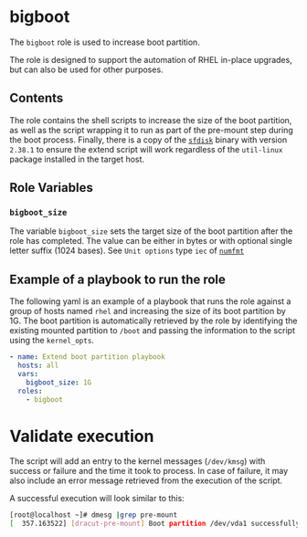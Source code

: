 # bigboot

The `bigboot` role is used to increase boot partition.

The role is designed to support the automation of RHEL in-place upgrades, but can also be used for other purposes.

## Contents

The role contains the shell scripts to increase the size of the boot partition, as well as the script wrapping it to run as part of the pre-mount step during the boot process.
Finally, there is a copy of the [`sfdisk`](https://man7.org/linux/man-pages/man8/sfdisk.8.html) binary with version `2.38.1` to ensure the extend script will work regardless of the `util-linux` package installed in the target host.

## Role Variables

### `bigboot_size`

The variable `bigboot_size` sets the target size of the boot partition after the role has completed.
The value can be either in bytes or with optional single letter suffix (1024 bases).
See `Unit options` type `iec` of [`numfmt`](https://man7.org/linux/man-pages/man1/numfmt.1.html)


## Example of a playbook to run the role
The following yaml is an example of a playbook that runs the role against a group of hosts named `rhel` and increasing the size of its boot partition by 1G.
The boot partition is automatically retrieved by the role by identifying the existing mounted partition to `/boot` and passing the information to the script using the `kernel_opts`.

```yaml
- name: Extend boot partition playbook
  hosts: all
  vars:
    bigboot_size: 1G
  roles:
    - bigboot
```

# Validate execution
The script will add an entry to the kernel messages (`/dev/kmsg`) with success or failure and the time it took to process.
In case of failure, it may also include an error message retrieved from the execution of the script.

A successful execution will look similar to this:
```bash
[root@localhost ~]# dmesg |grep pre-mount
[  357.163522] [dracut-pre-mount] Boot partition /dev/vda1 successfully increased by 1G (356 seconds)
```
